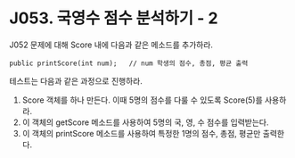 # J053. 국영수 점수 분석하기 - 2
J052 문제에 대해 Score 내에 다음과 같은 메소드를 추가하라.
```
public printScore(int num);   // num 학생의 점수, 총점, 평균 출력
```

테스트는 다음과 같은 과정으로 진행하라.
1) Score 객체를 하나 만든다. 이때 5명의 점수를 다룰 수 있도록 Score(5)를 사용하라.  
2) 이 객체의 getScore 메소드를 사용하여 5명의 국, 영, 수 점수를 입력받는다.  
3) 이 객체의 printScore 메소드를 사용하여 특정한 1명의 점수, 총점, 평균만 출력한다.